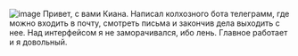 ![image](https://github.com/qiyanaitsme/QiyanasIMAP/assets/60918217/93cb10d2-0e64-4ef3-9202-4413cff232cc)
Привет, с вами Киана.
Написал колхозного бота телеграмм, где можно входить в почту, смотреть письма и закончив дела выходить с нее.
Над интерфейсом я не заморачивался, ибо лень.
Главное работает и я довольный.
